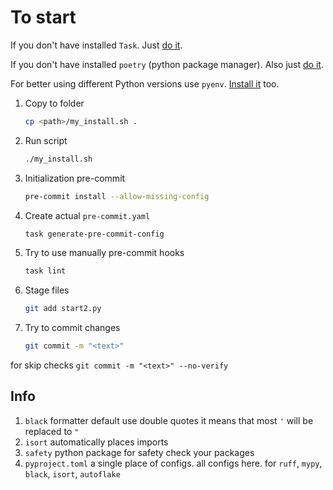 # To start

If you don't have installed `Task`. Just [do it](https://taskfile.dev/ru-RU/installation/).

If you don't have installed `poetry` (python package manager). Also just [do it](https://python-poetry.org/docs/#installation).

For better using different Python versions use `pyenv`. [Install it](https://github.com/pyenv/pyenv#installation) too.

1. Copy to folder

    ```sh
    cp <path>/my_install.sh .
    ```

2. Run script

    ```sh
    ./my_install.sh
    ```

3. Initialization pre-commit

    ```sh
    pre-commit install --allow-missing-config
    ```

4. Create actual `pre-commit.yaml`

    ```sh
    task generate-pre-commit-config
    ```

5. Try to use manually pre-commit hooks

    ```sh
    task lint
    ```

6. Stage files

    ```sh
    git add start2.py
    ```

7. Try to commit changes

    ```sh
    git commit -m "<text>"
    ```

for skip checks `git commit -m "<text>" --no-verify`

## Info

1. `black` formatter default use double quotes it means that most `'` will be replaced to `"`
2. `isort` automatically places imports
3. `safety` python package for safety check your packages
4. `pyproject.toml` a single place of configs. all configs here. for `ruff`, `mypy`, `black`, `isort`, `autoflake`
